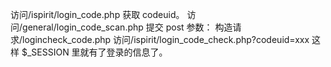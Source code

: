  访问/ispirit/login_code.php 获取 codeuid。
 访问/general/login_code_scan.php 提交 post 参数：
构造请求/logincheck_code.php
访问/ispirit/login_code_check.php?codeuid=xxx
这样 $_SESSION 里就有了登录的信息了。
